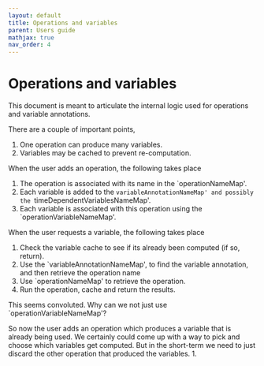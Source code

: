 ```yaml
---
layout: default
title: Operations and variables
parent: Users guide
mathjax: true
nav_order: 4
---
```


#  Operations and variables

This document is meant to articulate the internal logic used for operations and variable annotations.

There are a couple of important points,
1. One operation can produce many variables.
2. Variables may be cached to prevent re-computation.

When the user adds an operation, the following takes place
1. The operation is associated with its name in the `operationNameMap'.
2. Each variable is added to the `variableAnnotationNameMap' and possibly the `timeDependentVariablesNameMap'.
3. Each variable is associated with this operation using the `operationVariableNameMap'.

When the user requests a variable, the following takes place
1. Check the variable cache to see if its already been computed (if so, return).
2. Use the `variableAnnotationNameMap', to find the variable annotation, and then retrieve the operation name
3. Use `operationNameMap' to retrieve the operation.
4. Run the operation, cache and return the results.

This seems convoluted. Why can we not just use `operationVariableNameMap'?

So now the user adds an operation which produces a variable that is already being used. We certainly could come up with a way to pick and choose which variables get computed. But in the short-term we need to just discard the other operation that produced the variables.
1. 
